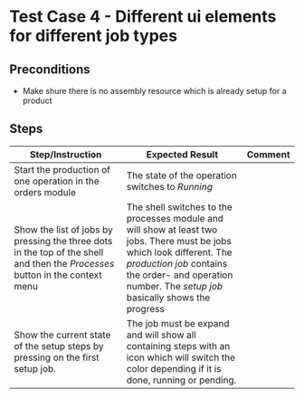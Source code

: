 # Test Case 4 - Different ui elements for different job types

## Preconditions

* Make shure there is no assembly resource which is already setup for a product

## Steps

| Step/Instruction | Expected Result | Comment |
|------------------|-----------------|---------|
|Start the production of one operation in the orders module| The state of the operation switches to *Running*||
|Show the list of jobs by pressing the three dots in the top of the shell and then the *Processes* button in the context menu| The shell switches to the processes module and will show at least two jobs. There must be jobs which look different. The *production job* contains the order- and operation number. The *setup job* basically shows the progress||
|Show the current state of the setup steps by pressing on the first setup job.| The job must be expand and will show all containing steps with an icon which will switch the color depending if it is done, running or pending.||